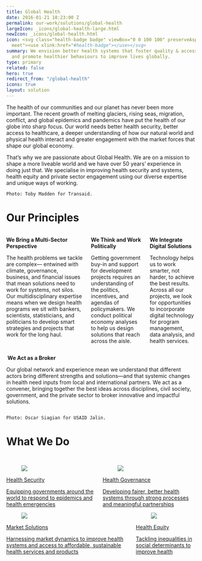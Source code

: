 ```yaml
---
title: Global Health
date: 2016-01-21 18:23:00 Z
permalink: our-work/solutions/global-health
largeIcon: _icons/global-health-large.html
newIcon: _icons/global-health.html
icon: <svg class="health-badge badge" viewBox="0 0 100 100" preserveAspectRatio="xMinYMax
  meet"><use xlink:href="#health-badge"></use></svg>
summary: We envision better health systems that foster quality & access; reduce threats;
  and promote healthier behaviours to improve lives globally.
type: primary
related: false
hero: true
redirect_from: "/global-health"
icons: true
layout: solution
---
```


The health of our communities and our planet has never been more important. The recent growth of melting glaciers, rising seas, migration, conflict, and global epidemics and pandemics have put the health of our globe into sharp focus. Our world needs better health security, better access to healthcare, a deeper understanding of how our natural world and physical health interact and greater engagement with the market forces that shape our global economy.   

That’s why we are passionate about Global Health. We are on a mission to shape a more liveable world and we have over 50 years’ experience in doing just that. We specialise in improving health security and systems, health equity and private sector engagement using our diverse expertise and unique ways of working. 

<img src="https://www.dai.com/uploads/highlights_ZAMBIA_169.jpg" alt="">`Photo: Toby Madden for Transaid.`

<h1>Our Principles</h1>
<div class="bulma enterprise-innovation health-principles">
  <div class="columns is-3">
    <div class="column">
      <div class="card bm--card-equal-height">
        <span class="icon is-primary is-large">
          <i class="fa-regular fa-chart-network"></i>
        </span>
        <div class="card-content">
          <div class="content">
            <p><strong>We Bring a Multi-Sector Perspective</strong></p>
            <p>The health problems we tackle are complex— entwined with climate, governance, business, and financial issues that mean solutions need to work for systems, not silos. Our multidisciplinary expertise means when we design health programs we sit with bankers, scientists, statisticians, and politicians to develop smart strategies and projects that work for the long haul. 
</p>
          </div>
        </div>
      </div>
    </div>
    <div class="column">
      <div class="card bm--card-equal-height">
        <span class="icon is-primary is-large">
          <i class="fa-regular fa-landmark"></i>
        </span>
        <div class="card-content">
          <div class="content">
            <p><strong>We Think and Work Politically
</strong></p>
            <p>Getting government buy-in and support for development projects requires an understanding of the politics, incentives, and agendas of policymakers. We conduct political economy analyses to help us design solutions that reach across the aisle.
</p>
          </div>
        </div>
      </div>
    </div>
    <div class="column">
    <div class="card bm--card-equal-height">
      <span class="icon is-primary is-large">
        <i class="fa-regular fa-laptop-mobile"></i>
      </span>
      <div class="card-content">
        <div class="content">
          <p><strong>We Integrate Digital Solutions
</strong></p>
          <p>Technology helps us to work smarter, not harder, to achieve the best results. Across all our projects, we look for opportunities to incorporate digital technology for program management, data analysis, and health services.</p>
        </div>
      </div>
    </div>
    </div>
  </div>
  <div class="columns">
    <div class="column">
        <div class="card">
          <span class="icon is-primary is-large">
            <i class="fa-regular fa-handshake-angle"></i>
          </span>
          <div class="card-content">
            <div class="content">
              <p><strong> We Act as a Broker
        </strong></p>
              <p>Our global network and experience mean we understand that different actors bring different strengths and solutions—and that systemic changes in health need inputs from local and international partners. We act as a convener, bringing together the best ideas across disciplines, civil society, government, and the private sector to broker innovative and impactful solutions.</p>
            </div>
          </div>
        </div>
    </div>
  </div>
</div>

<img src="https://www.dai.com/uploads/Supported%20by%20TOPDeAMOR,%20midwives%20in%20Garut%20provide%20home%20visits%20to%20pregnant%20women%20(Photo%20by%20Oscar%20Siagian%20for%20USAID%20Jalin).jpg" alt="">`Photo: Oscar Siagian for USAID Jalin.`

# What We Do

<div class="bulma" style="margin-top: 2rem;">
  <div class="columns">
    <div class="column"><a class="card-health" href="/our-work/solutions/dai-global-health/health-security">
      <div class="card bm--card-equal-height health">
      <div class="card-content health">
        <div class="media">
          <div class="media-left">
            <figure class="image is-48x48">
              <img src="/uploads/health-security.svg" >
            </figure>
          </div>
          <div class="media-content">
            <p class="title is-3">Health Security</p>
          </div>
        </div>
        <div class="content">
          <p style="margin-bottom: 0;">Equipping governments around the world to respond to epidemics and health emergencies</p>
        </div>
      </div>
      </div>
    </a></div>
    <div class="column"><a class="card-health" href="/our-work/solutions/dai-global-health/health-governance">
      <div class="card bm--card-equal-height health">
      <div class="card-content health">
        <div class="media">
          <div class="media-left">
            <figure class="image is-48x48" style="clear: right;">
              <img src="/uploads/health-governance.svg" >
            </figure>
          </div>
          <div class="media-content">
            <p class="title is-3">Health Governance</p>
          </div>
        </div>
        <div class="content">
          <p style="margin-bottom: 0;">Developing fairer, better health systems through strong processes and meaningful partnerships </p>
        </div>
      </div>
      </div>
    </a></div>
  </div>
  <div class="columns">
    <div class="column"><a class="card-health" href="/our-work/solutions/dai-global-health/market-solutions">
      <div class="card bm--card-equal-height health">
          <div class="card-content health">
          <div class="media">
            <div class="media-left">
              <figure class="image is-48x48">
                <img src="/uploads/market-solutions.svg" >
              </figure>
            </div>
            <div class="media-content">
              <p class="title is-3">Market Solutions</p>
            </div>
          </div>
          <p style="margin-bottom: 0;">Harnessing market dynamics to improve health systems and access to affordable, sustainable health services and products </p>
      </div>
      </div>
    </a></div>
        <div class="column"><a class="card-health" href="/our-work/solutions/dai-global-health/health-equity">
          <div class="card bm--card-equal-height health">
          <div class="card-content health">
            <div class="media">
              <div class="media-left">
                <figure class="image is-48x48">
                  <img src="/uploads/health-equity.svg" >
                </figure>
              </div>
              <div class="media-content">
                <p class="title is-3">Health Equity</p>
              </div>
            </div>
                <div class="content">
          <p style="margin-bottom: 0;">Tackling inequalities in social determinants to improve health </p>
                </div>
              </div>
              </div>
        </a></div>
  </div>
</div>